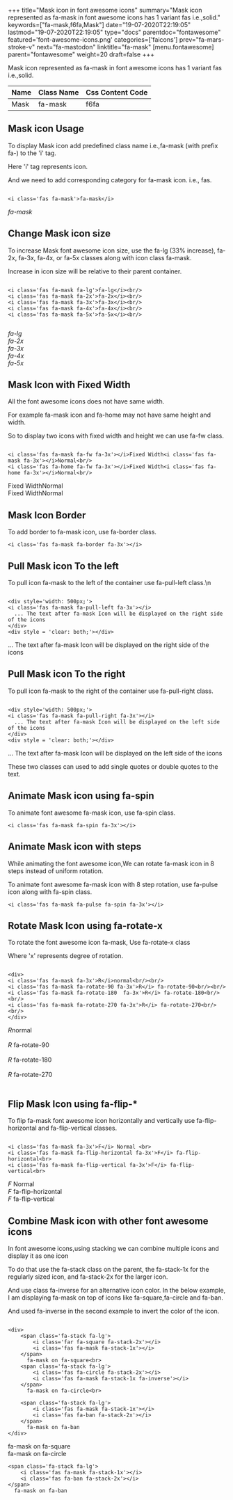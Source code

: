 +++
title="Mask icon in font awesome icons"
summary="Mask icon represented as fa-mask in font awesome icons has 1 variant fas i.e.,solid."
keywords=["fa-mask,f6fa,Mask"]
date="19-07-2020T22:19:05"
lastmod="19-07-2020T22:19:05"
type="docs"
parentdoc="fontawesome"
featured='font-awesome-icons.png'
categories=['faicons']
prev="fa-mars-stroke-v"
next="fa-mastodon"
linktitle="fa-mask"
[menu.fontawesome]
parent="fontawesome"
weight=20
draft=false
+++


Mask icon represented as fa-mask in font awesome icons has 1 variant fas i.e.,solid.

<div class='table-responsive'><table class='table'><thead><tr><th>Name</th><th>Class Name</th><th>Css Content Code</th></tr></thead><tbody><tr><td>Mask</td><td>fa-mask</td><td>f6fa</td></tr></tbody></table></div>



## Mask icon Usage

To display Mask icon add predefined class name i.e.,fa-mask (with prefix fa-) to the 'i' tag.

Here 'i' tag represents icon.

And we need to add corresponding category for fa-mask icon. i.e., fas.


```

<i class='fas fa-mask'>fa-mask</i>
```

<i class='fas fa-mask'>fa-mask</i>




## Change Mask icon size
To increase Mask font awesome icon size, use the fa-lg (33% increase), fa-2x, fa-3x, fa-4x, or fa-5x classes along with icon class fa-mask.

Increase in icon size will be relative to their parent container. 

```

<i class='fas fa-mask fa-lg'>fa-lg</i><br/>
<i class='fas fa-mask fa-2x'>fa-2x</i><br/>
<i class='fas fa-mask fa-3x'>fa-3x</i><br/>
<i class='fas fa-mask fa-4x'>fa-4x</i><br/>
<i class='fas fa-mask fa-5x'>fa-5x</i><br/>
            
```

<i class='fas fa-mask fa-lg'>fa-lg</i><br/>
<i class='fas fa-mask fa-2x'>fa-2x</i><br/>
<i class='fas fa-mask fa-3x'>fa-3x</i><br/>
<i class='fas fa-mask fa-4x'>fa-4x</i><br/>
<i class='fas fa-mask fa-5x'>fa-5x</i><br/>
            



## Mask Icon with Fixed Width 

All the font awesome icons does not have same width.

For example fa-mask icon and fa-home may not have same height and width.

So to display two icons with fixed width and height we can use fa-fw class.


```

<i class='fas fa-mask fa-fw fa-3x'></i>Fixed Width<i class='fas fa-mask fa-3x'></i>Normal<br/>
<i class='fas fa-home fa-fw fa-3x'></i>Fixed Width<i class='fas fa-home fa-3x'></i>Normal<br/>
```

<i class='fas fa-mask fa-fw fa-3x'></i>Fixed Width<i class='fas fa-mask fa-3x'></i>Normal<br/>
<i class='fas fa-home fa-fw fa-3x'></i>Fixed Width<i class='fas fa-home fa-3x'></i>Normal<br/>



## Mask Icon Border 

To add border to fa-mask icon, use fa-border class.


```
<i class='fas fa-mask fa-border fa-3x'></i>

```
<i class='fas fa-mask fa-border fa-3x'></i>





## Pull Mask icon To the left

To pull icon fa-mask to the left of the container use fa-pull-left class.\n

```

<div style='width: 500px;'>
<i class='fas fa-mask fa-pull-left fa-3x'></i>
  ... The text after fa-mask Icon will be displayed on the right side of the icons
</div>
<div style = 'clear: both;'></div>
```

<div style='width: 500px;'>
<i class='fas fa-mask fa-pull-left fa-3x'></i>
  ... The text after fa-mask Icon will be displayed on the right side of the icons
</div>
<div style = 'clear: both;'></div>




## Pull Mask icon To the right
To pull icon fa-mask to the right of the container use fa-pull-right class.

```

<div style='width: 500px;'>
<i class='fas fa-mask fa-pull-right fa-3x'></i>
  ... The text after fa-mask Icon will be displayed on the left side of the icons
</div>
<div style = 'clear: both;'></div>
```

<div style='width: 500px;'>
<i class='fas fa-mask fa-pull-right fa-3x'></i>
  ... The text after fa-mask Icon will be displayed on the left side of the icons
</div>
<div style = 'clear: both;'></div>

These two classes can used to add single quotes or double quotes to the text.


## Animate Mask icon using fa-spin
To animate font awesome fa-mask icon, use fa-spin class.

```
<i class='fas fa-mask fa-spin fa-3x'></i>
```
<i class='fas fa-mask fa-spin fa-3x'></i>




## Animate Mask icon with steps
While animating the font awesome icon,We can rotate fa-mask icon in 8 steps instead of uniform rotation.

To animate font awesome fa-mask icon with 8 step rotation, use fa-pulse icon along with fa-spin class.


```
<i class='fas fa-mask fa-pulse fa-spin fa-3x'></i>

```
<i class='fas fa-mask fa-pulse fa-spin fa-3x'></i>





## Rotate Mask Icon using fa-rotate-x
To rotate the font awesome icon fa-mask, Use fa-rotate-x class

Where 'x' represents degree of rotation.


```

<div>
<i class='fas fa-mask fa-3x'>R</i>normal<br/><br/>
<i class='fas fa-mask fa-rotate-90 fa-3x'>R</i> fa-rotate-90<br/><br/> 
<i class='fas fa-mask fa-rotate-180  fa-3x'>R</i> fa-rotate-180<br/><br/> 
<i class='fas fa-mask fa-rotate-270 fa-3x'>R</i> fa-rotate-270<br/><br/>
</div>
```

<div>
<i class='fas fa-mask fa-3x'>R</i>normal<br/><br/>
<i class='fas fa-mask fa-rotate-90 fa-3x'>R</i> fa-rotate-90<br/><br/> 
<i class='fas fa-mask fa-rotate-180  fa-3x'>R</i> fa-rotate-180<br/><br/> 
<i class='fas fa-mask fa-rotate-270 fa-3x'>R</i> fa-rotate-270<br/><br/>
</div>




## Flip Mask Icon using fa-flip-*
To flip fa-mask font awesome icon horizontally and vertically use fa-flip-horizontal and fa-flip-vertical classes. 

```

<i class='fas fa-mask fa-3x'>F</i> Normal <br>
<i class='fas fa-mask fa-flip-horizontal fa-3x'>F</i> fa-flip-horizontal<br>
<i class='fas fa-mask fa-flip-vertical fa-3x'>F</i> fa-flip-vertical<br>
```

<i class='fas fa-mask fa-3x'>F</i> Normal <br>
<i class='fas fa-mask fa-flip-horizontal fa-3x'>F</i> fa-flip-horizontal<br>
<i class='fas fa-mask fa-flip-vertical fa-3x'>F</i> fa-flip-vertical<br>




## Combine Mask icon with other font awesome icons
In font awesome icons,using stacking we can combine multiple icons and display it as one icon 

To do that use the fa-stack class on the parent, the fa-stack-1x for the regularly sized icon, and fa-stack-2x for the larger icon.

And use class fa-inverse for an alternative icon color. 
In the below example, I am displaying fa-mask on top of icons like fa-square,fa-circle and fa-ban.

And used fa-inverse in the second example to invert the color of the icon.

```

<div>
    <span class='fa-stack fa-lg'>
        <i class='far fa-square fa-stack-2x'></i>
        <i class='fas fa-mask fa-stack-1x'></i>
    </span>
      fa-mask on fa-square<br>
    <span class='fa-stack fa-lg'>
        <i class='fas fa-circle fa-stack-2x'></i>
        <i class='fas fa-mask fa-stack-1x fa-inverse'></i>
    </span>
      fa-mask on fa-circle<br>

    <span class='fa-stack fa-lg'>
        <i class='fas fa-mask fa-stack-1x'></i>
        <i class='fas fa-ban fa-stack-2x'></i>
    </span>
      fa-mask on fa-ban
</div>
```

<div>
    <span class='fa-stack fa-lg'>
        <i class='far fa-square fa-stack-2x'></i>
        <i class='fas fa-mask fa-stack-1x'></i>
    </span>
      fa-mask on fa-square<br>
    <span class='fa-stack fa-lg'>
        <i class='fas fa-circle fa-stack-2x'></i>
        <i class='fas fa-mask fa-stack-1x fa-inverse'></i>
    </span>
      fa-mask on fa-circle<br>

    <span class='fa-stack fa-lg'>
        <i class='fas fa-mask fa-stack-1x'></i>
        <i class='fas fa-ban fa-stack-2x'></i>
    </span>
      fa-mask on fa-ban
</div>






